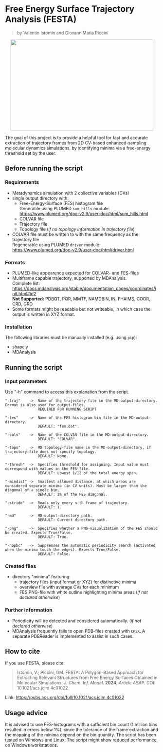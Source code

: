 # Free Energy Surface Trajectory Analysis (FESTA)
>by Valentin Istomin and GiovanniMaria Piccini

<p align="center">
  <img width="469" height="300" src="https://github.com/vi-rwth/FESTA/assets/133004724/b2c86b88-cc14-4ff3-af7b-c8e693cea11c">
</p>

The goal of this project is to provide a helpful tool for fast and accurate extraction of trajectory frames from 2D CV-based enhanced-sampling molecular dynamics simulations, by identifying minima via a free-energy threshold set by the user.

## Before running the script
### Requirements
- Metadynamics simulation with 2 collective variables (CVs)
- single output directory with:
    +  Free-Energy-Surface (FES) histogram file \
       Generable using PLUMED `sum_hills` module: https://www.plumed.org/doc-v2.9/user-doc/html/sum_hills.html
    +  COLVAR file
    +  Trajectory file
    +  Topology file (_if no topology information in trajectory file_)
- COLVAR file must be written to with the same frequency as the trajectory file \
  Regenerable using PLUMED `driver` module: https://www.plumed.org/doc-v2.9/user-doc/html/driver.html

### Formats
- PLUMED-like appearence expected for COLVAR- and FES-files 
- Multiframe capable trajectory, supported by MDAnalysis. \
  Complete list: https://docs.mdanalysis.org/stable/documentation_pages/coordinates/init.html#id2 \
  **Not Supported:** PDBQT, PQR, MMTF, NAMDBIN, IN, FHAIMS, COOR, CRD, GRO
- Some formats might be readable but not writeable, in which case the output is written in XYZ format.

### Installation
The following libraries must be manually installed (e.g. using `pip`):

- shapely
- MDAnalysis

## Running the script
### Input parameters
Use "-h" command to access this explanation from the script.
```
"-traj"    ->  Name of the trajectory file in the MD-output-directory. Format is also used for output-files.  
               REQUIRED FOR RUNNING SCRIPT

"-fes"     ->  Name of the FES histogram bin file in the MD-output-directory.  
               DEFAULT: "fes.dat".

"-colv"    ->  Name of the COLVAR file in the MD-output-directory.  
               DEFAULT: "COLVAR".

"-topo"    ->  MD topology-file name in the MD-output-directory, if trajectory-file does not specify topology.
               DEFAULT: None.

"-thresh"  ->  Specifies threshold for assigning. Input value must correspond with values in the FES-file.
               DEFAULT: Lowest 1/12 of the total energy span.

"-mindist" ->  Smallest allowed distance, at which areas are considered separate minima (in CV units). Must be larger than the diagonal of a single bin.
               DEFAULT: 2% of the FES diagonal.

"-stride"  ->  Reads only every n-th frame of trajectory.
               DEFAULT: 1.

"-md"      ->  MD-output-directory path.
               DEFAULT: Current directory path.

"-png"     ->  Specifies whether a PNG-visualization of the FES should be created. Expects True/False.
               DEFAULT: True.

"-nopbc"   ->  Suppresses the automatic periodicity search (activated when the minima touch the edges). Expects True/False.
               DEFAULT: False.
```

### Created files
- directory "minima" featuring:
   + trajectory files (input format or XYZ) for distinctive minima
   + overview file with average CVs for each minimum
   + FES PNG-file with white outline highlighting minima areas (_if not declared otherwise_)

### Further information
- Periodicity will be detected and considered automatically. (_if not declared otherwise_)
- MDAnalysis frequently fails to open PDB-files created with `CP2K`. A separate PDBReader is implemented to assist in such cases.

## How to cite
If you use FESTA, please cite:

> Istomin, V.; Piccini, GM. FESTA: A Polygon-Based Approach for Extracting Relevant Structures from Free Energy Surfaces Obtained in Molecular Simulations. *J. Chem. Inf. Model.* **2024**, *Article ASAP*. DOI: 10.1021/acs.jcim.4c01022

Link: https://pubs.acs.org/doi/full/10.1021/acs.jcim.4c01022

## Usage advice
It is advised to use FES-histograms with a sufficient bin count (1 million bins resulted in errors below 1%), since the tolerance of the frame extraction and the mapping of the minima depend on the bin quantity.
The script has been tested on Windows and Linux. The script might show reduced performance on Windows workstations.

